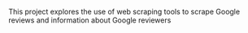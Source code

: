 This project explores the use of web scraping tools to scrape Google reviews and information about Google reviewers
